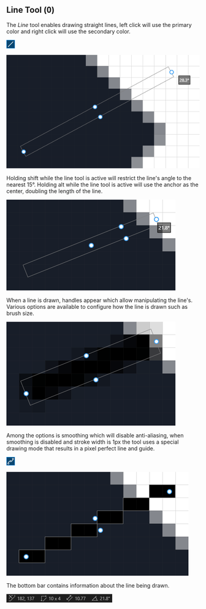 ## Line Tool (<kbd>O</kbd>)

The _Line_ tool enables drawing straight lines, left click will use the primary color and right click will use the secondary color.

![](./images/5-line-tool.png)

![](./images/5-line-tool-usage.png)


Holding shift while the line tool is active will restrict the line's angle to the nearest 15°. Holding alt while the line tool is active will use the anchor as the center, doubling the length of the line.

![](./images/5-line-tool-alt.png)

When a line is drawn, handles appear which allow manipulating the line's. Various options are available to configure how the line is drawn such as brush size.

![](./images/5-line-tool-brush-size.png)

Among the options is smoothing which will disable anti-aliasing, when smoothing is disabled and stroke width is 1px the tool uses a special drawing mode that results in a pixel perfect line and guide.

![](./images/5-line-tool-smoothing-icon.png)

![](./images/5-line-tool-pixel.png)

The bottom bar contains information about the line being drawn.

![](./images/5-line-tool-info.png)
